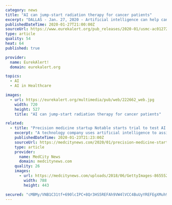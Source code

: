 ```yaml
---
category: news
title: "AI can jump-start radiation therapy for cancer patients"
excerpt: "DALLAS - Jan. 27, 2020 - Artificial intelligence can help cancer patients start their radiation therapy sooner - and thereby decrease the odds of the cancer spreading - by instantly translating complex clinical data into an optimal plan of attack. Patients typically must wait several days to a week to begin therapy while doctors manually ..."
publishedDateTime: 2020-01-27T21:00:00Z
sourceUrl: https://www.eurekalert.org/pub_releases/2020-01/usmc-ac012720.php
type: article
quality: 54
heat: 64
published: true

provider:
  name: EurekAlert!
  domain: eurekalert.org

topics:
  - AI
  - AI in Healthcare

images:
  - url: https://eurekalert.org/multimedia/pub/web/222662_web.jpg
    width: 720
    height: 527
    title: "AI can jump-start radiation therapy for cancer patients"

related:
  - title: "Precision medicine startup Notable starts trial to test AI platform in blood cancer patients"
    excerpt: "A technology company uses artificial intelligence to assist in cancer drug development has launched a study that will collect data on up to 1,000 blood cancer patients over the course of a year. San Francisco-based Notable said Wednesday it had launched the study, titled ANSWer, which will collect de-identified specimens with matched clinical ..."
    publishedDateTime: 2020-01-23T21:23:00Z
    sourceUrl: https://medcitynews.com/2020/01/precision-medicine-startup-notable-starts-trial-to-test-ai-platform-in-blood-cancer-patients/
    type: article
    provider:
      name: MedCity News
      domain: medcitynews.com
    quality: 26
    images:
      - url: https://medcitynews.com/uploads/2018/06/GettyImages-865552594.jpg
        width: 788
        height: 443

secured: "cMBMy/VNB1C31tf+690lcIPC+8Qr3HS5REFAh9VW4lVCC4BuUyYREFEgXMuh9QAxQ2kicq3rMjyA3KemNz+1luSwmRn4aUhUGYIN7wDQRK3rYFBDLHinQCwsPtAyVQXdu6K+S15fPe+6Hl6bvK6RPlqwSpIoQVmdgVqeWlzMJ4l0ftw5rK+CTPmOf1FVRiCeUyh/Uld9L9Kwq/1GfbjCdmWdenF/kY9c9jdWcYX0TqdXHBIXi91ud2V5UqxZqOIHStPFYf3oCWqMzv5o5n7KPqRlsWoG1HG3eRP+BOhvANHNSrUjAzEcxiSqVuSQZJT2lwfxowxxRVGXyKLEZYyspc0gUJUy9AlbkJLCn/+KVkGIN8Blaia+srWjGKxT35Duie31NGm3HI/KBHgG3JzHeztu0Y6M8YssjHu1oXXzZenOwZJXeusu+znfKeu9J5ioPKR6X1zQJ12rSBy1JMVzC7Ic1ZhJbPSF2nzVMvYAEac=;frJlI25j2KcyYojxEkGvXw=="
---
```


